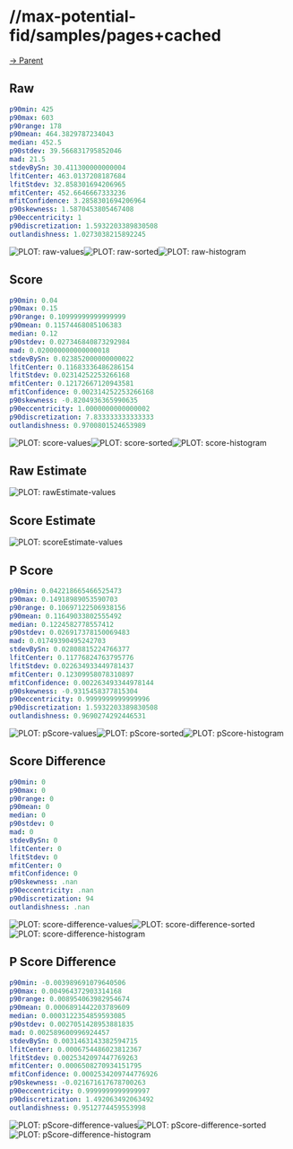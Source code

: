 
# //max-potential-fid/samples/pages+cached

[→ Parent](../..)


## Raw


```yaml
p90min: 425
p90max: 603
p90range: 178
p90mean: 464.3829787234043
median: 452.5
p90stdev: 39.566831795852046
mad: 21.5
stdevBySn: 30.411300000000004
lfitCenter: 463.0137208187684
lfitStdev: 32.858301694206965
mfitCenter: 452.6646667333236
mfitConfidence: 3.2858301694206964
p90skewness: 1.5870453805467408
p90eccentricity: 1
p90discretization: 1.5932203389830508
outlandishness: 1.0273038215892245

```

![PLOT: raw-values](./raw/values.svg)![PLOT: raw-sorted](./raw/sorted.svg)![PLOT: raw-histogram](./raw/histogram.svg)
## Score


```yaml
p90min: 0.04
p90max: 0.15
p90range: 0.10999999999999999
p90mean: 0.11574468085106383
median: 0.12
p90stdev: 0.027346840873292984
mad: 0.020000000000000018
stdevBySn: 0.023852000000000022
lfitCenter: 0.11683336486286154
lfitStdev: 0.02314252253266168
mfitCenter: 0.12172667120943581
mfitConfidence: 0.002314252253266168
p90skewness: -0.8204936365990635
p90eccentricity: 1.0000000000000002
p90discretization: 7.833333333333333
outlandishness: 0.9700801524653989

```

![PLOT: score-values](./score/values.svg)![PLOT: score-sorted](./score/sorted.svg)![PLOT: score-histogram](./score/histogram.svg)
## Raw Estimate

![PLOT: rawEstimate-values](./rawEstimate/values.svg)
## Score Estimate

![PLOT: scoreEstimate-values](./scoreEstimate/values.svg)
## P Score


```yaml
p90min: 0.042218665466525473
p90max: 0.14918989053590703
p90range: 0.10697122506938156
p90mean: 0.11649033802555492
median: 0.1224582778557412
p90stdev: 0.026917378150069483
mad: 0.01749390495242703
stdevBySn: 0.02808815224766377
lfitCenter: 0.11776824763795776
lfitStdev: 0.022634933449781437
mfitCenter: 0.12309958078310897
mfitConfidence: 0.002263493344978144
p90skewness: -0.9315458377815304
p90eccentricity: 0.9999999999999996
p90discretization: 1.5932203389830508
outlandishness: 0.9690274292446531

```

![PLOT: pScore-values](./pScore/values.svg)![PLOT: pScore-sorted](./pScore/sorted.svg)![PLOT: pScore-histogram](./pScore/histogram.svg)
## Score Difference


```yaml
p90min: 0
p90max: 0
p90range: 0
p90mean: 0
median: 0
p90stdev: 0
mad: 0
stdevBySn: 0
lfitCenter: 0
lfitStdev: 0
mfitCenter: 0
mfitConfidence: 0
p90skewness: .nan
p90eccentricity: .nan
p90discretization: 94
outlandishness: .nan

```

![PLOT: score-difference-values](./score-difference/values.svg)![PLOT: score-difference-sorted](./score-difference/sorted.svg)![PLOT: score-difference-histogram](./score-difference/histogram.svg)
## P Score Difference


```yaml
p90min: -0.003989691079640506
p90max: 0.004964372903314168
p90range: 0.008954063982954674
p90mean: 0.0006891442203789609
median: 0.0003122354859593085
p90stdev: 0.0027051428953881835
mad: 0.002589600996924457
stdevBySn: 0.0031463143382594715
lfitCenter: 0.0006754486023812367
lfitStdev: 0.0025342097447769263
mfitCenter: 0.0006508270934151795
mfitConfidence: 0.0002534209744776926
p90skewness: -0.021671617678700263
p90eccentricity: 0.9999999999999997
p90discretization: 1.492063492063492
outlandishness: 0.9512774459553998

```

![PLOT: pScore-difference-values](./pScore-difference/values.svg)![PLOT: pScore-difference-sorted](./pScore-difference/sorted.svg)![PLOT: pScore-difference-histogram](./pScore-difference/histogram.svg)